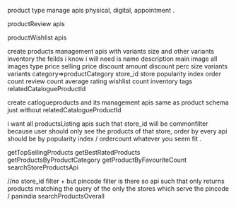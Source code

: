 product type manage apis
physical, digital, appointment .

productReview apis

productWishlist apis

create products management apis
with variants size and other variants inventory
the feilds i know i will need is
name
description
main image
all images
type
price
selling price
discount amount
discount perc
size variants
variants
category=>productCategory
store_id
store
popularity index
order count
review count
average rating
wishlist count
inventory
tags
relatedCatalogueProductId

create catlogueproducts and its management apis
same as product schema just without relatedCatalogueProductId

i want all productsListing apis such that store_id will be commonfilter because user should only see the products of that store, order by every api should be by popularity index / ordercount whatever you seem fit .

getTopSellingProducts
getBestRatedProducts
getProductsByProductCategory
getProductByFavouriteCount
searchStoreProductsApi

//no store_id filter + but pincode filter is there so api such that only returns products matching the query of the only the stores which serve the pincode / panindia
searchProductsOverall
